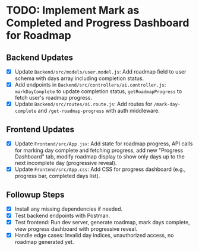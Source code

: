# TODO: Implement Mark as Completed and Progress Dashboard for Roadmap

## Backend Updates
- [x] Update `Backend/src/models/user.model.js`: Add roadmap field to user schema with days array including completion status.
- [x] Add endpoints in `Backend/src/controllers/ai.controller.js`: `markDayComplete` to update completion status, `getRoadmapProgress` to fetch user's roadmap progress.
- [x] Update `Backend/src/routes/ai.route.js`: Add routes for `/mark-day-complete` and `/get-roadmap-progress` with auth middleware.

## Frontend Updates
- [x] Update `Frontend/src/App.jsx`: Add state for roadmap progress, API calls for marking day complete and fetching progress, add new "Progress Dashboard" tab, modify roadmap display to show only days up to the next incomplete day (progressive reveal).
- [x] Update `Frontend/src/App.css`: Add CSS for progress dashboard (e.g., progress bar, completed days list).

## Followup Steps
- [x] Install any missing dependencies if needed.
- [x] Test backend endpoints with Postman.
- [x] Test frontend: Run dev server, generate roadmap, mark days complete, view progress dashboard with progressive reveal.
- [x] Handle edge cases: Invalid day indices, unauthorized access, no roadmap generated yet.
